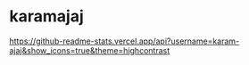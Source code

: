 # karamajaj

https://github-readme-stats.vercel.app/api?username=karam-ajaj&show_icons=true&theme=highcontrast
